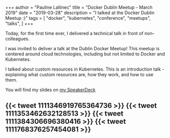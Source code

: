 +++
author = "Pauline Lallinec"
title = "Docker Dublin Meetup - March 2019"
date = "2019-03-28"
description = "I talked at the Docker Dublin Meetup :)"
tags = [
    "docker",
    "kubernetes",
    "conference",
    "meetups",
    "talks",
]
+++

Today, for the first time ever, I delivered a technical talk in front of non-colleagues.

I was invited to deliver a talk at the Dublin Docker Meetup! This meetup is centered around cloud technologies, including but not limited to Docker and Kubernetes.

I talked about custom resources in Kubernetes. This is an introduction talk - explaining what custom resources are, how they work, and how to use them.

You will find my slides on [my SpeakerDeck](https://speakerdeck.com/plallin/introduction-to-custom-resources-in-kubernetes)


{{< tweet 1111346919765364736 >}}
{{< tweet 1111353462632128513 >}}
{{< tweet 1111384306696380416 >}}
{{< tweet 1111768376257454081 >}}
---
